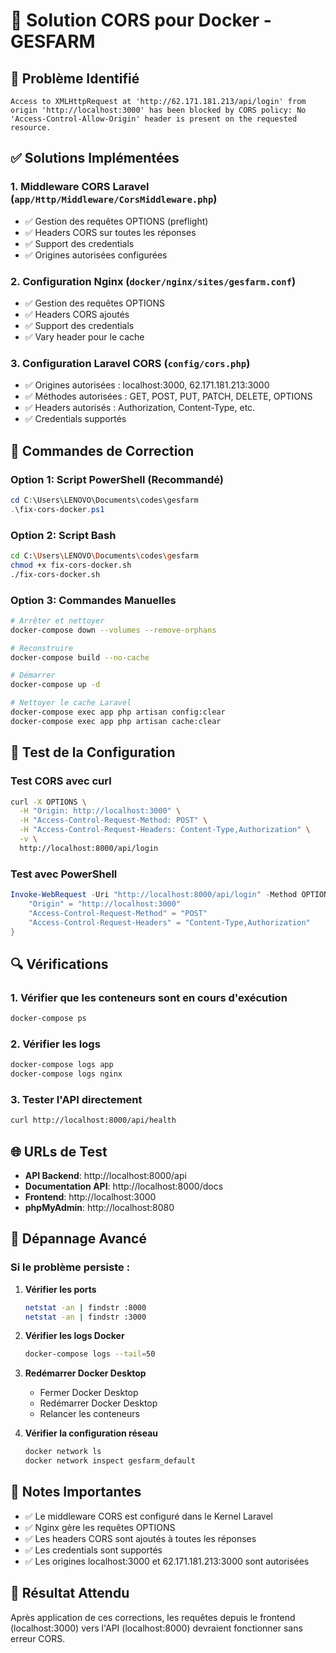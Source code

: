 # 🔧 Solution CORS pour Docker - GESFARM

## 🚨 Problème Identifié
```
Access to XMLHttpRequest at 'http://62.171.181.213/api/login' from origin 'http://localhost:3000' has been blocked by CORS policy: No 'Access-Control-Allow-Origin' header is present on the requested resource.
```

## ✅ Solutions Implémentées

### 1. **Middleware CORS Laravel** (`app/Http/Middleware/CorsMiddleware.php`)
- ✅ Gestion des requêtes OPTIONS (preflight)
- ✅ Headers CORS sur toutes les réponses
- ✅ Support des credentials
- ✅ Origines autorisées configurées

### 2. **Configuration Nginx** (`docker/nginx/sites/gesfarm.conf`)
- ✅ Gestion des requêtes OPTIONS
- ✅ Headers CORS ajoutés
- ✅ Support des credentials
- ✅ Vary header pour le cache

### 3. **Configuration Laravel CORS** (`config/cors.php`)
- ✅ Origines autorisées : localhost:3000, 62.171.181.213:3000
- ✅ Méthodes autorisées : GET, POST, PUT, PATCH, DELETE, OPTIONS
- ✅ Headers autorisés : Authorization, Content-Type, etc.
- ✅ Credentials supportés

## 🚀 Commandes de Correction

### Option 1: Script PowerShell (Recommandé)
```powershell
cd C:\Users\LENOVO\Documents\codes\gesfarm
.\fix-cors-docker.ps1
```

### Option 2: Script Bash
```bash
cd C:\Users\LENOVO\Documents\codes\gesfarm
chmod +x fix-cors-docker.sh
./fix-cors-docker.sh
```

### Option 3: Commandes Manuelles
```bash
# Arrêter et nettoyer
docker-compose down --volumes --remove-orphans

# Reconstruire
docker-compose build --no-cache

# Démarrer
docker-compose up -d

# Nettoyer le cache Laravel
docker-compose exec app php artisan config:clear
docker-compose exec app php artisan cache:clear
```

## 🧪 Test de la Configuration

### Test CORS avec curl
```bash
curl -X OPTIONS \
  -H "Origin: http://localhost:3000" \
  -H "Access-Control-Request-Method: POST" \
  -H "Access-Control-Request-Headers: Content-Type,Authorization" \
  -v \
  http://localhost:8000/api/login
```

### Test avec PowerShell
```powershell
Invoke-WebRequest -Uri "http://localhost:8000/api/login" -Method OPTIONS -Headers @{
    "Origin" = "http://localhost:3000"
    "Access-Control-Request-Method" = "POST"
    "Access-Control-Request-Headers" = "Content-Type,Authorization"
}
```

## 🔍 Vérifications

### 1. Vérifier que les conteneurs sont en cours d'exécution
```bash
docker-compose ps
```

### 2. Vérifier les logs
```bash
docker-compose logs app
docker-compose logs nginx
```

### 3. Tester l'API directement
```bash
curl http://localhost:8000/api/health
```

## 🌐 URLs de Test

- **API Backend**: http://localhost:8000/api
- **Documentation API**: http://localhost:8000/docs
- **Frontend**: http://localhost:3000
- **phpMyAdmin**: http://localhost:8080

## 🚨 Dépannage Avancé

### Si le problème persiste :

1. **Vérifier les ports**
   ```bash
   netstat -an | findstr :8000
   netstat -an | findstr :3000
   ```

2. **Vérifier les logs Docker**
   ```bash
   docker-compose logs --tail=50
   ```

3. **Redémarrer Docker Desktop**
   - Fermer Docker Desktop
   - Redémarrer Docker Desktop
   - Relancer les conteneurs

4. **Vérifier la configuration réseau**
   ```bash
   docker network ls
   docker network inspect gesfarm_default
   ```

## 📝 Notes Importantes

- ✅ Le middleware CORS est configuré dans le Kernel Laravel
- ✅ Nginx gère les requêtes OPTIONS
- ✅ Les headers CORS sont ajoutés à toutes les réponses
- ✅ Les credentials sont supportés
- ✅ Les origines localhost:3000 et 62.171.181.213:3000 sont autorisées

## 🎯 Résultat Attendu

Après application de ces corrections, les requêtes depuis le frontend (localhost:3000) vers l'API (localhost:8000) devraient fonctionner sans erreur CORS.
